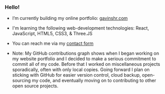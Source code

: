 ### Hello!
- I’m currently building my online portfolio: [gavinshr.com](https://www.gavinshr.com)   
- I'm learning the following web-development technologies: React, JavaScript, HTML5, CSS3, & Three.JS
- You can reach me via my [contact form](https://www.gavinshr.com/#contact)  

- Note: My GitHub contributions graph shows when I began working on my website portfolio and I decided to make a serious commitment to commit all of my code. Before that I worked on miscellaneous projects sporadically, often with only local copies. Going forward I plan on sticking with GitHub for easier version control, cloud backup, open-sourcing my code, and eventually moving on to contributing to other open source projects.
